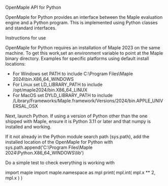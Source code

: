 OpenMaple API for Python

OpenMaple for Python provides an interface between the Maple evaluation engine and a Python program.  This is implemented using Python classes and standard interfaces.

Instructions for use

OpenMaple for Python requires an installation of Maple 2023 on the same machine. To get this work,set an environment variable to point at the Maple binary directory.
Examples for specific platforms using default install locations:
* For Windows set PATH to include C:\Program Files\Maple 2024\bin.X86_64_WINDOWS
* For Linux set LD_LIBRARY_PATH to include /opt/maple2024/bin.X86_64_LINUX
* For MacOS set DYLD_LIBRARY_PATH to include /Library/Frameworks/Maple.framework/Versions/2024/bin.APPLE_UNIVERSAL_OSX

Next, launch Python. If using a version of Python other than the one shipped with Maple, ensure it is Python 3.11 or later and that numpy is installed and working. 

If it not already in the Python module search path (sys.path), add the installed location of the OpenMaple for Python with
sys.path.append('C:\\Program Files\\Maple 2024\\Python.X86_64_WINDOWS\\lib')

Do a simple test to check everything is working with

 import maple
 import maple.namespace as mpl
 print( mpl.int( mpl.x ** 2, mpl.x ) )
